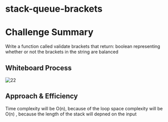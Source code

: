 # stack-queue-brackets


# Challenge Summary

Write a function called validate brackets that return: boolean
representing whether or not the  brackets in the string are
 balanced

## Whiteboard Process
![22](https://user-images.githubusercontent.com/90922969/160914146-7db16461-e695-4a6f-909f-548783a25b89.jpg)


## Approach & Efficiency

Time complexity will be O(n), because of the loop 
space complexity will be O(n) , because the length of the stack will depned on the input

